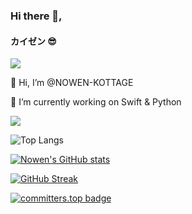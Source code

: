 ### Hi there 👋,
#### カイゼン 😎

![](https://komarev.com/ghpvc/?username=KOTTAGENVH&style=for-the-badge-square)

👋 Hi, I’m @NOWEN-KOTTAGE 

🌱 I’m currently working on Swift & Python

![](https://github-profile-trophy.vercel.app/?username=KOTTAGENVH)

![Top Langs](https://github-readme-stats.vercel.app/api/top-langs/?username=KOTTAGENVH&hide_progress=false)

[![Nowen's GitHub stats](https://github-readme-stats.vercel.app/api?username=KOTTAGENVH)](https://github.com/anuraghazra/github-readme-stats)

[![GitHub Streak](https://streak-stats.demolab.com?user=KottageNVH&theme=dark&hide_border=true)](https://git.io/streak-stats)

[![committers.top badge](https://user-badge.committers.top/sri_lanka_private/KOTTAGENVH.svg)](https://user-badge.committers.top/sri_lanka_private/KOTTAGENVH)
